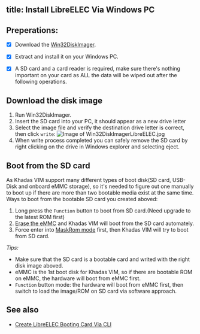 title: Install LibreELEC Via Windows PC
---


## Preperations:
- [x] Download the [Win32DiskImager](https://sourceforge.net/projects/win32diskimager/).
- [x] Extract and install it on your Windows PC.
- [x] A SD card and a card reader is required, make sure there's nothing important on your card as ALL the data will be wiped out after the following operations.


## Download the disk image
1. Run Win32DiskImager.
2. Insert the SD card into your PC, it should appear as a new drive letter
3. Select the image file and verify the destination drive letter is correct, then click `write`:
![Image of Win32DiskImagerLibreELEC.jpg](/images/vim/Win32DiskImagerLibreELEC.jpg)
4. When write process completed you can safely remove the SD card by right clicking on the drive in Windows explorer and selecting eject.


## Boot from the SD card
As Khadas VIM support many different types of boot disk(SD card, USB-Disk and onboard eMMC storage), so it's needed to figure out one manually to boot up if there are more than two bootable media exist at the same time. Ways to boot from the bootable SD card you created aboved:

1. Long press the `Function` button to boot from SD card.(Need upgrade to the latest ROM first)
2. [Erase the eMMC](/vim/HowtoEraseEMMC.html) and Khadas VIM will boot from the SD card automately.
3. Force enter into [MaskRom mode](/vim/HowtoBootIntoUpgradeMode.html) first, then Khadas VIM will try to boot from SD card.

*Tips:*

* Make sure that the SD card is a bootable card and writed with the right disk image aboved.
* eMMC is the 1st boot disk for Khadas VIM, so if there are bootable ROM on eMMC, the hardware will boot from eMMC first.
* `Function` button mode: the hardware will boot from eMMC first, then switch to load the image/ROM on SD card via software approach.


## See also
* [Create LibreELEC Booting Card Via CLI](/vim/CreateLibreELECBootCardViaCLI.html)

